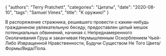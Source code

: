 {
   "authors": "Terry Pratchett",
   "categories": "Цитаты",
   "date": "2020-08-10",
   "tags": "Samuel Vimes",
   "title": "К оружию!"
}

В распоряжение стражника, решившего провести с каким-нибудь гражданином увлекательную беседу, предоставлен целый мешок потенциальных обвинений, начиная с Непреднамеренного Околачивания Груш и заканчивая Неумышленным Оскорблением Чьей-Либо Извращенной Нравственности, Будучи Существом Не Того Цвета/Формы/Вида/Пола.
